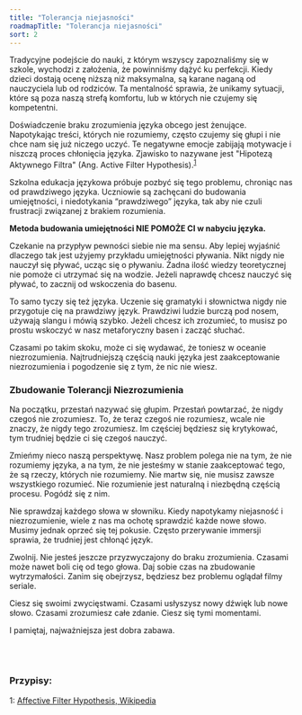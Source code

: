 ```yaml
---
title: "Tolerancja niejasności"
roadmapTitle: "Tolerancja niejasności"
sort: 2
---
```


Tradycyjne podejście do nauki, z którym wszyscy zapoznaliśmy się w szkole, wychodzi z założenia, że powinniśmy dążyć ku perfekcji. Kiedy dzieci dostają ocenę niższą niż maksymalna, są karane naganą od nauczyciela lub od rodziców. Ta mentalność sprawia, że unikamy sytuacji, które są poza naszą strefą komfortu, lub w których nie czujemy się kompetentni.

Doświadczenie braku zrozumienia języka obcego jest żenujące. Napotykając treści, których nie rozumiemy, często czujemy się głupi i nie chce nam się już niczego uczyć. Te negatywne emocje zabijają motywacje i niszczą proces chłonięcia języka. Zjawisko to nazywane jest "Hipotezą Aktywnego Filtra" (Ang. Active Filter Hypothesis).<sup>[1](#footnote-1)</sup>

Szkolna edukacja językowa próbuje pozbyć się tego problemu, chroniąc nas od prawdziwego języka. Uczniowie są zachęcani do budowania umiejętności, i niedotykania “prawdziwego” języka, tak aby nie czuli frustracji związanej z brakiem rozumienia.

**Metoda budowania umiejętności NIE POMOŻE CI w nabyciu języka.**

Czekanie na przypływ pewności siebie nie ma sensu. Aby lepiej wyjaśnić dlaczego tak jest użyjemy przykładu umiejętności pływania. Nikt nigdy nie nauczył się pływać, ucząc się o pływaniu. Żadna ilość wiedzy teoretycznej nie pomoże ci utrzymać się na wodzie. Jeżeli naprawdę chcesz nauczyć się pływać, to zacznij od wskoczenia do basenu.

To samo tyczy się też języka. Uczenie się gramatyki i słownictwa nigdy nie przygotuje cię na prawdziwy język. Prawdziwi ludzie burczą pod nosem, używają slangu i mówią szybko. Jeżeli chcesz ich zrozumieć, to musisz po prostu wskoczyć w nasz metaforyczny basen i zacząć słuchać.

Czasami po takim skoku, może ci się wydawać, że toniesz w oceanie niezrozumienia. Najtrudniejszą częścią nauki języka jest zaakceptowanie niezrozumienia i pogodzenie się z tym, że nic nie wiesz.

### Zbudowanie Tolerancji Niezrozumienia
Na początku, przestań nazywać się głupim. Przestań powtarzać, że nigdy czegoś nie zrozumiesz. To, że teraz czegoś nie rozumiesz, wcale nie znaczy, że nigdy tego zrozumiesz. Im częściej będziesz się krytykować, tym trudniej będzie ci się czegoś nauczyć.

Zmieńmy nieco naszą perspektywę. Nasz problem polega nie na tym, że nie rozumiemy języka, a na tym, że nie jesteśmy w stanie zaakceptować tego, że są rzeczy, których nie rozumiemy. Nie martw się, nie musisz zawsze wszystkiego rozumieć. Nie rozumienie jest naturalną i niezbędną częścią procesu. Pogódź się z nim.

Nie sprawdzaj każdego słowa w słowniku. Kiedy napotykamy niejasność i niezrozumienie, wiele z nas ma ochotę sprawdzić każde nowe słowo. Musimy jednak oprzeć się tej pokusie. Często przerywanie immersji sprawia, że trudniej jest chłonąć język.

Zwolnij. Nie jesteś jeszcze przyzwyczajony do braku zrozumienia. Czasami może nawet boli cię od tego głowa. Daj sobie czas na zbudowanie wytrzymałości. Zanim się obejrzysz, będziesz bez problemu oglądał filmy seriale.

Ciesz się swoimi zwycięstwami. Czasami usłyszysz nowy dźwięk lub nowe słowo. Czasami zrozumiesz całe zdanie. Ciesz się tymi momentami.

I pamiętaj, najważniejsza jest dobra zabawa.

<br><br>
### Przypisy:

<a name="footnote-1">1</a>: [Affective Filter Hypothesis, Wikipedia](https://en.wikipedia.org/wiki/Input_hypothesis#Affective_filter_hypothesis)
